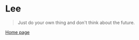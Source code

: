 # Lee

> Just do your own thing and don't think about the future.


[Home page](http://doaio.github.io/)
